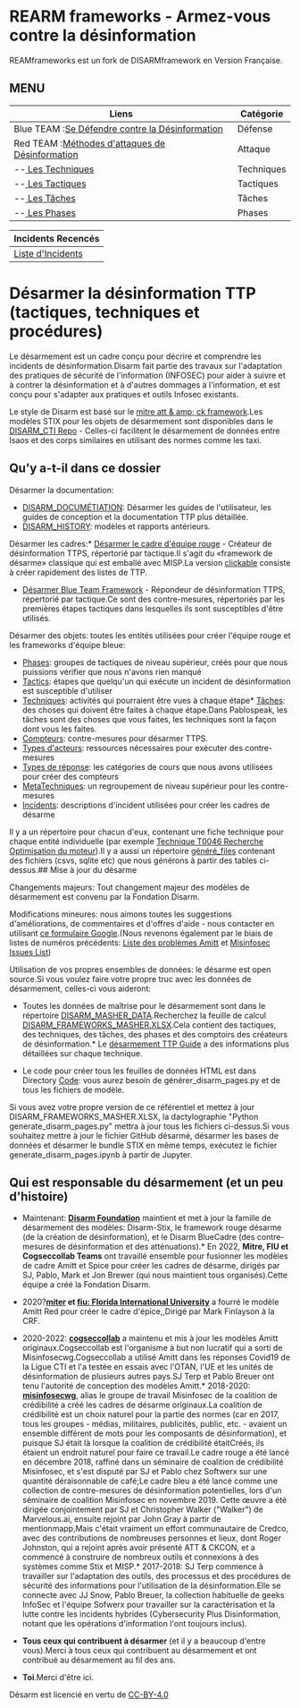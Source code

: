 # REARM frameworks - Armez-vous contre la désinformation

REAMframeworks est un fork de DISARMframework en Version Française.

## MENU
|Liens |Catégorie |
|-------- |-------------- |
|Blue TEAM :[Se Défendre contre la Désinformation](generated_pages/disarm_blue_framework.md) |Défense |
|Red TEAM :[Méthodes d'attaques de Désinformation](generated_pages/disarm_red_framework.md) |Attaque |
|--[ Les Techniques ](generated_pages/techniques_index.md) |Techniques|
|--[ Les Tactiques ](generated_pages/techniques_index.md) |Tactiques|
|--[ Les Tâches ](generated_pages/tasks_index.md) |Tâches |
|--[ Les Phases ](generated_pages/phases_index.md) |Phases | 


|Incidents Recencés |
|-------------------|
|[ Liste d'Incidents ](../../generated_pages/incidents_index.md) |

# Désarmer la désinformation TTP (tactiques, techniques et procédures)

Le désarmement est un cadre conçu pour décrire et comprendre les incidents de désinformation.Disarm fait partie des travaux sur l'adaptation des pratiques de sécurité de l'information (INFOSEC) pour aider à suivre et à contrer la désinformation et à d'autres dommages à l'information, et est conçu pour s'adapter aux pratiques et outils Infosec existants.

Le style de Disarm est basé sur le [mitre att & amp; ck framework](https://github.com/mitre-attack/attack-website/).Les modèles STIX pour les objets de désarmement sont disponibles dans le [DISARM_CTI Repo](https://github.com/DISARMFoundation/DISARM_cti) - Celles-ci facilitent le désarmement de données entre Isaos et des corps similaires en utilisant des normes comme les taxi.


## Qu'y a-t-il dans ce dossier

Désarmer la documentation:
* [DISARM_DOCUMÉTIATION](DISARM_DOCUMENTATION): Désarmer les guides de l'utilisateur, les guides de conception et la documentation TTP plus détaillée.
* [DISARM_HISTORY](DISARM_DOCUMENTATION/DISARM_HISTORY): modèles et rapports antérieurs.

Désarmer les cadres:* [Désarmer le cadre d'équipe rouge](generated_pages/disarm_red_framework.md) - Créateur de désinformation TTPS, répertorié par tactique.Il s'agit du «framework de désarme» classique qui est emballé avec MISP.La version [clickable](generated_files/disarm_red_framework_clickable.html) consiste à créer rapidement des listes de TTP.
* [Désarmer Blue Team Framework](generated_pages/disarm_blue_framework.md) - Répondeur de désinformation TTPS, répertorié par tactique.Ce sont des contre-mesures, répertoriés par les premières étapes tactiques dans lesquelles ils sont susceptibles d'être utilisés.

Désarmer des objets: toutes les entités utilisées pour créer l'équipe rouge et les frameworks d'équipe bleue:
* [Phases](generated_pages/phases_index.md): groupes de tactiques de niveau supérieur, créés pour que nous puissions vérifier que nous n'avons rien manqué
* [Tactics](generated_pages/tactics_index.md): étapes que quelqu'un qui exécute un incident de désinformation est susceptible d'utiliser
* [Techniques](generated_pages/techniques_index.md): activités qui pourraient être vues à chaque étape* [Tâches](generated_pages/tasks_index.md): des choses qui doivent être faites à chaque étape.Dans Pablospeak, les tâches sont des choses que vous faites, les techniques sont la façon dont vous les faites.
* [Compteurs](generated_pages/counters_index.md): contre-mesures pour désarmer TTPS.
* [Types d'acteurs](generated_pages/actortypes_index.md): ressources nécessaires pour exécuter des contre-mesures
* [Types de réponse](generated_pages/responsetype_index.md): les catégories de cours que nous avons utilisées pour créer des compteurs
* [MetaTechniques](generated_pages/metatechniques_index.md): un regroupement de niveau supérieur pour les contre-mesures
* [Incidents](generated_pages/incidents_index.md): descriptions d'incident utilisées pour créer les cadres de désarme

Il y a un répertoire pour chacun d'eux, contenant une fiche technique pour chaque entité individuelle (par exemple [Technique T0046 Recherche Optimisation du moteur](generated_pages/techniques/T0046.md)).Il y a aussi un répertoire [généré_files](generated_files) contenant des fichiers (csvs, sqlite etc) que nous générons à partir des tables ci-dessus.## Mise à jour du désarme

Changements majeurs: Tout changement majeur des modèles de désarmement est convenu par la Fondation Disarm.

Modifications mineures: nous aimons toutes les suggestions d'améliorations, de commentaires et d'offres d'aide - nous contacter en utilisant [ce formulaire Google](https://docs.google.com/forms/d/e/1FAIpQLSdZuyKFp1UZzk6qUE4IN1O14HaJ-F4TH9thxR3hrRU-Mu7QUQ/viewform).(Nous revenons également par le biais de listes de numéros précédents: [Liste des problèmes Amitt](https://github.com//DISARM/issues) et [Misinfosec Issues List](https://github.com/misinfosecproject/DISARM_framework/issues))

Utilisation de vos propres ensembles de données: le désarme est open source.Si vous voulez faire votre propre truc avec les données de désarmement, celles-ci vous aideront:
* Toutes les données de maîtrise pour le désarmement sont dans le répertoire [DISARM_MASHER_DATA](DISARM_MASTER_DATA).Recherchez la feuille de calcul [DISARM_FRAMEWORKS_MASHER.XLSX](DISARM_MASTER_DATA/DISARM_FRAMEWORKS_MASTER.xlsx).Cela contient des tactiques, des techniques, des tâches, des phases et des comptoirs des créateurs de désinformation.* Le [désarmement TTP Guide](https://docs.google.com/document/d/1Kc0O7owFyGiYs8N8wSq17gRUPEDQsD5lLUL_3KGCgRE/edit#) a des informations plus détaillées sur chaque technique.

* Le code pour créer tous les feuilles de données HTML est dans Directory [Code](CODE): vous aurez besoin de générer_disarm_pages.py et de tous les fichiers de modèle.

Si vous avez votre propre version de ce référentiel et mettez à jour DISARM_FRAMEWORKS_MASHER.XLSX, la dactylographie "Python generate_disarm_pages.py" mettra à jour tous les fichiers ci-dessus.Si vous souhaitez mettre à jour le fichier GitHub désarmé, désarmer les bases de données et désarmer le bundle STIX en même temps, exécutez le fichier generate_disarm_pages.ipynb à partir de Jupyter.


## Qui est responsable du désarmement (et un peu d'histoire)

* Maintenant: **[Disarm Foundation](https://www.disarm.foundation/)** maintient et met à jour la famille de désarmement des modèles: Disarm-Stix, le framework rouge désarme (de la création de désinformation), et le Disarm BlueCadre (des contre-mesures de désinformation et des atténuations).* En 2022, **Mitre, FIU et Cogseccollab Teams** ont travaillé ensemble pour fusionner les modèles de cadre Amitt et Spice pour créer les cadres de désarme, dirigés par SJ, Pablo, Mark et Jon Brewer (qui nous maintient tous organisés).Cette équipe a créé la Fondation Disarm.

* 2020?**[miter](https://www.mitre.org/) et [fiu: Florida International University](https://www.fiu.edu/)** a fourré le modèle Amitt Red pour créer le cadre d'épice,,Dirigé par Mark Finlayson à la CRF.

* 2020-2022: **[cogseccollab](http://cogsec-collab.org/)** a maintenu et mis à jour les modèles Amitt originaux.Cogseccollab est l'organisme à but non lucratif qui a sorti de Misinfosecwg.Cogseccollab a utilisé Amitt dans les réponses Covid19 de la Ligue CTI et l'a testée en essais avec l'OTAN, l'UE et les unités de désinformation de plusieurs autres pays.SJ Terp et Pablo Breuer ont tenu l'autorité de conception des modèles Amitt.* 2018-2020: **[misinfosecwg](https://github.com/credcoalition/community-site/wiki/Working-Groups)**, alias le groupe de travail Misinfosec de la coalition de crédibilité a créé les cadres de désarme originaux.La coalition de crédibilité est un choix naturel pour la partie des normes (car en 2017, tous les groupes - médias, militaires, publicités, public, etc. - avaient un ensemble différent de mots pour les composants de désinformation), et puisque SJ était là lorsque la coalition de crédibilité étaitCréés, ils étaient un endroit naturel pour faire ce travail.Le cadre rouge a été lancé en décembre 2018, raffiné dans un séminaire de coalition de crédibilité Misinfosec, et s'est disputé par SJ et Pablo chez Softwerx sur une quantité déraisonnable de café;Le cadre bleu a été lancé comme une collection de contre-mesures de désinformation potentielles, lors d'un séminaire de coalition Misinfosec en novembre 2019. Cette œuvre a été dirigée conjointement par SJ et Christopher Walker ("Walker") de Marvelous.ai, ensuite rejoint par John Gray à partir de mentionmapp,Mais c'était vraiment un effort communautaire de Credco, avec des contributions de nombreuses personnes et lieux, dont Roger Johnston, qui a rejoint après avoir présenté ATT & CKCON, et a commencé à construire de nombreux outils et connexions à des systèmes comme Stix et MISP.* 2017-2018: SJ Terp commence à travailler sur l'adaptation des outils, des processus et des procédures de sécurité des informations pour l'utilisation de la désinformation.Elle se connecte avec JJ Snow, Pablo Breuer, la collection habituelle de geeks InfoSec et l'équipe Sofwerx pour travailler sur la caractérisation et la lutte contre les incidents hybrides (Cybersecurity Plus Disinformation, notant que les opérations d'information l'ont toujours inclus).

* **Tous ceux qui contribuent à désarmer** (et il y a beaucoup d'entre vous).Merci à tous ceux qui contribuent au désarmement et ont contribué au désarmement au fil des ans.

* **Toi**.Merci d'être ici.

Désarm est licencié en vertu de [CC-BY-4.0](LICENSE.md)